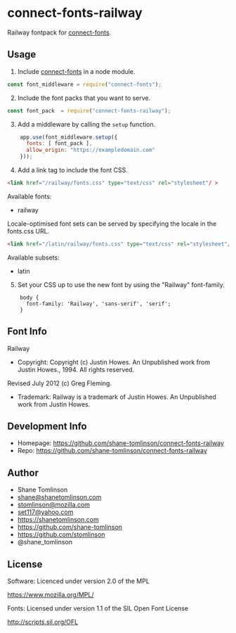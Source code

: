 # connect-fonts-railway

Railway fontpack for [connect-fonts](https://github.com/shane-tomlinson/connect-fonts).

## Usage

1. Include [connect-fonts](https://github.com/shane-tomlinson/connect-fonts) in a node module.
```js
const font_middleware = require("connect-fonts");
```

2. Include the font packs that you want to serve.
```js
const font_pack  = require("connect-fonts-railway");
```

3. Add a middleware by calling the `setup` function.
```js
    app.use(font_middleware.setup({
      fonts: [ font_pack ],
      allow_origin: "https://exampledomain.com"
    }));
```

4. Add a link tag to include the font CSS.
```html
<link href="/railway/fonts.css" type="text/css" rel="stylesheet"/ >
```


Available fonts:
* railway

Locale-optimised font sets can be served by specifying the locale in the fonts.css URL.
```html
<link href="/latin/railway/fonts.css" type="text/css" rel="stylesheet"/ >
```

Available subsets:
* latin

5. Set your CSS up to use the new font by using the "Railway" font-family.
```
    body {
      font-family: 'Railway', 'sans-serif', 'serif';
    }
```

## Font Info
Railway

* Copyright: Copyright (c) Justin Howes. An Unpublished work from Justin Howes., 1994. All rights reserved.

Revised July 2012 (c) Greg Fleming.
* Trademark: Railway is a trademark of Justin Howes. An Unpublished work from Justin Howes.

## Development Info
* Homepage: https://github.com/shane-tomlinson/connect-fonts-railway
* Repo: https://github.com/shane-tomlinson/connect-fonts-railway

## Author
* Shane Tomlinson
* shane@shanetomlinson.com
* stomlinson@mozilla.com
* set117@yahoo.com
* https://shanetomlinson.com
* https://github.com/shane-tomlinson
* https://github.com/stomlinson
* @shane_tomlinson


## License

Software: Licenced under version 2.0 of the MPL

  https://www.mozilla.org/MPL/

Fonts: Licensed under version 1.1 of the SIL Open Font License

  http://scripts.sil.org/OFL


